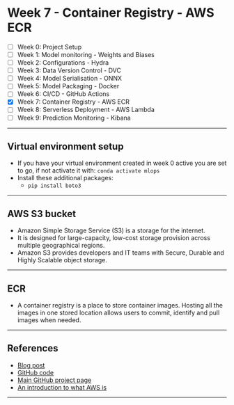 # Week 7 - Container Registry - AWS ECR
- [ ] Week 0: Project Setup
- [ ] Week 1: Model monitoring - Weights and Biases
- [ ] Week 2: Configurations - Hydra
- [ ] Week 3: Data Version Control - DVC
- [ ] Week 4: Model Serialisation - ONNX
- [ ] Week 5: Model Packaging - Docker
- [ ] Week 6: CI/CD - GitHub Actions
- [x] Week 7: Container Registry - AWS ECR
- [ ] Week 8: Serverless Deployment - AWS Lambda
- [ ] Week 9: Prediction Monitoring - Kibana
***

## Virtual environment setup
- If you have your virtual environment created in week 0 active you are set to go, if not activate it with: `conda activate mlops`
- Install these additional packages:
    - `pip install boto3`
***

## AWS S3 bucket
- Amazon Simple Storage Service (S3) is a storage for the internet.
- It is designed for large-capacity, low-cost storage provision across multiple geographical regions. 
- Amazon S3 provides developers and IT teams with Secure, Durable and Highly Scalable object storage. 
***

## ECR
- A container registry is a place to store container images. Hosting all the images in one stored location allows users to commit, identify and pull images when needed. 
***

## References
- [Blog post](https://www.ravirajag.dev/blog/mlops-container-registry)
- [GitHub code](https://github.com/graviraja/MLOps-Basics/tree/main/week_7_ecr)
- [Main GitHub project page](https://github.com/graviraja/MLOps-Basics)
- [An introduction to what AWS is](https://github.com/kyaiooiayk/MLOps-Machine-Learning-Operations/tree/master/tutorials/AWS)
***